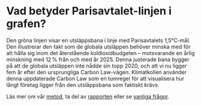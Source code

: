 # Vad betyder Parisavtalet-linjen i grafen?

Den gröna linjen visar en utsläppsbana i linje med Parisavtalets 1,5°C-mål. Den illustrerar den takt som de globala utsläppen behöver minska med för att hålla sig inom det återstående koldioxidbudgeten – motsvarande en årlig minskning med 12 % från och med år 2025. Denna justerade bana bygger på att de globala utsläppen inte nådde sin topp 2020, och att vi nu ligger fem år efter den ursprungliga Carbon Law-vägen. Klimatkollen använder denna uppdaterade Carbon Law som en tumregel för att visualisera hur långt företag ligger från den utsläppsbana som faktiskt krävs.

Läs mer om vår [metod](/sv/methodology), ta del av [rapporten](/reports/2025-06-19_ApplyingCarbonLawFrom2025.pdf) eller se [vanliga frågor](/sv/insights/carbon-law-from-2025).
